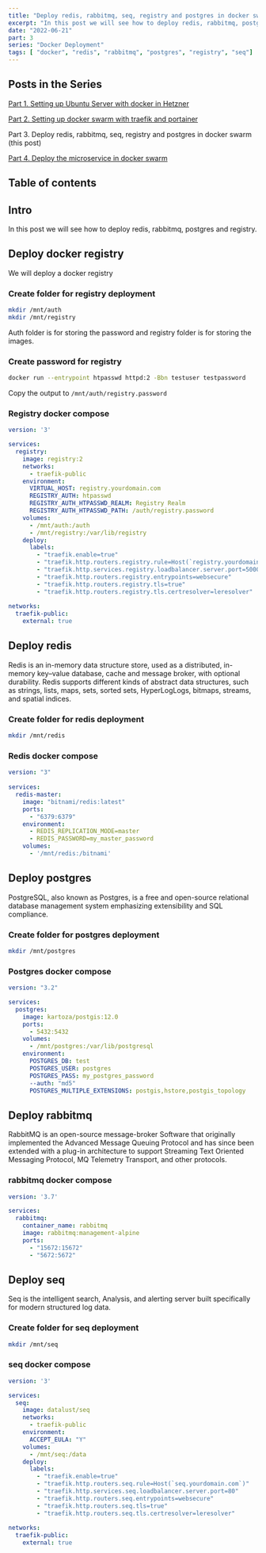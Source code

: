 ```yaml
---
title: "Deploy redis, rabbitmq, seq, registry and postgres in docker swarm"
excerpt: "In this post we will see how to deploy redis, rabbitmq, postgres and registry."
date: "2022-06-21"
part: 3
series: "Docker Deployment"
tags: [ "docker", "redis", "rabbitmq", "postgres", "registry", "seq"]
---
```


## Posts in the Series

[Part 1. Setting up Ubuntu Server with docker in Hetzner](/posts/part-1-setup-docker-with-ubuntu-server-in-hetzner)

[Part 2. Setting up docker swarm with traefik and portainer](/posts/part-2-setup-docker-swarm-with-traefik-and-portainer)

Part 3. Deploy redis, rabbitmq, seq, registry and postgres in docker swarm (this post)

[Part 4. Deploy the microservice in docker swarm](/posts/part-4-prepare-and-deploy-microservice-in-docker)

## Table of contents

## Intro

In this post we will see how to deploy redis, rabbitmq, postgres and registry.

## Deploy docker registry

We will deploy a docker registry

### Create folder for registry deployment

```bash
mkdir /mnt/auth
mkdir /mnt/registry
```

Auth folder is for storing the password and registry folder is for storing the images.

### Create password for registry

```bash
docker run --entrypoint htpasswd httpd:2 -Bbn testuser testpassword
```

Copy the output to `/mnt/auth/registry.password`

### Registry docker compose

```yml
version: '3'

services:
  registry:
    image: registry:2
    networks:
      - traefik-public
    environment:
      VIRTUAL_HOST: registry.yourdomain.com
      REGISTRY_AUTH: htpasswd
      REGISTRY_AUTH_HTPASSWD_REALM: Registry Realm
      REGISTRY_AUTH_HTPASSWD_PATH: /auth/registry.password
    volumes:
      - /mnt/auth:/auth
      - /mnt/registry:/var/lib/registry
    deploy:
      labels:
        - "traefik.enable=true"
        - "traefik.http.routers.registry.rule=Host(`registry.yourdomain.com`)"
        - "traefik.http.services.registry.loadbalancer.server.port=5000"
        - "traefik.http.routers.registry.entrypoints=websecure"
        - "traefik.http.routers.registry.tls=true"
        - "traefik.http.routers.registry.tls.certresolver=leresolver"
        
networks:
  traefik-public:
    external: true
```

## Deploy redis

Redis is an in-memory data structure store, used as a distributed, in-memory key–value database, cache and message broker, with optional durability. Redis supports different kinds of abstract data structures, such as strings, lists, maps, sets, sorted sets, HyperLogLogs, bitmaps, streams, and spatial indices.

### Create folder for redis deployment

```bash
mkdir /mnt/redis
```

### Redis docker compose

```yml
version: "3"
  
services:
  redis-master:
    image: "bitnami/redis:latest"
    ports:
      - "6379:6379"
    environment:
      - REDIS_REPLICATION_MODE=master
      - REDIS_PASSWORD=my_master_password
    volumes:
      - '/mnt/redis:/bitnami'
```

## Deploy postgres

PostgreSQL, also known as Postgres, is a free and open-source relational database management system emphasizing extensibility and SQL compliance.

### Create folder for postgres deployment

```bash
mkdir /mnt/postgres
```

### Postgres docker compose

```yml
version: "3.2"

services:
  postgres:
    image: kartoza/postgis:12.0
    ports:
      - 5432:5432
    volumes:
      - /mnt/postgres:/var/lib/postgresql
    environment:
      POSTGRES_DB: test
      POSTGRES_USER: postgres
      POSTGRES_PASS: my_postgres_password
      --auth: "md5"
      POSTGRES_MULTIPLE_EXTENSIONS: postgis,hstore,postgis_topology
```

## Deploy rabbitmq

RabbitMQ is an open-source message-broker Software that originally implemented the Advanced Message Queuing Protocol and has since been extended with a plug-in architecture to support Streaming Text Oriented Messaging Protocol, MQ Telemetry Transport, and other protocols.

### rabbitmq docker compose

```yml
version: '3.7'

services:
  rabbitmq:
    container_name: rabbitmq
    image: rabbitmq:management-alpine
    ports:
      - "15672:15672"
      - "5672:5672"
```

## Deploy seq

Seq is the intelligent search, Analysis, and alerting server built specifically for modern structured log data.

### Create folder for seq deployment

```bash
mkdir /mnt/seq
```

### seq docker compose

```yml
version: '3'

services:
  seq:
    image: datalust/seq
    networks:
      - traefik-public
    environment:
      ACCEPT_EULA: "Y"
    volumes:
      - /mnt/seq:/data
    deploy:
      labels:
        - "traefik.enable=true"
        - "traefik.http.routers.seq.rule=Host(`seq.yourdomain.com`)"
        - "traefik.http.services.seq.loadbalancer.server.port=80"
        - "traefik.http.routers.seq.entrypoints=websecure"
        - "traefik.http.routers.seq.tls=true"
        - "traefik.http.routers.seq.tls.certresolver=leresolver"
        
networks:
  traefik-public:
    external: true
```
